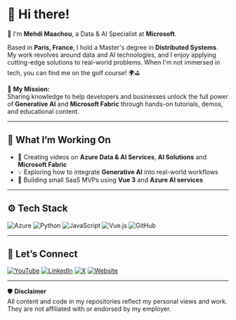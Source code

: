 # 👋 Hi there!

🚀 I'm **Mehdi Maachou**, a Data & AI Specialist at **Microsoft**. 

Based in **Paris, France**, I hold a Master's degree in **Distributed Systems**. My work revolves around data and AI technologies, and I enjoy applying cutting-edge solutions to real-world problems. 
When I'm not immersed in tech, you can find me on the golf course! 🌍⛳

🎯 **My Mission:**  
Sharing knowledge to help developers and businesses unlock the full power of **Generative AI** and **Microsoft Fabric** through hands-on tutorials, demos, and educational content.

---

## 🧠 What I’m Working On
- 🎥 Creating videos on **Azure Data & AI Services**, **AI Solutions** and **Microsoft Fabric** 
- 💡 Exploring how to integrate **Generative AI** into real-world workflows
- 🧪 Building small SaaS MVPs using **Vue 3** and **Azure AI services**

---

## ⚙️ Tech Stack
![Azure](https://img.shields.io/badge/Azure-0078D4?logo=azure&logoColor=white)
![Python](https://img.shields.io/badge/Python-3776AB?logo=python&logoColor=white)
![JavaScript](https://img.shields.io/badge/JavaScript-F7DF1E?logo=javascript&logoColor=black)
![Vue.js](https://img.shields.io/badge/Vue.js-35495E?logo=vue.js&logoColor=4FC08D)
![GitHub](https://img.shields.io/badge/GitHub-181717?logo=github&logoColor=white)


---

## 🔗 Let’s Connect
[![YouTube](https://img.shields.io/badge/YouTube-%23FF0000.svg?&style=for-the-badge&logo=youtube&logoColor=white)](https://youtube.com/@MehdiMaachou)
[![LinkedIn](https://img.shields.io/badge/LinkedIn-%230077B5.svg?&style=for-the-badge&logo=linkedin&logoColor=white)](https://linkedin.com/in/mehdimaachou)
[![X](https://img.shields.io/badge/X-%23000000.svg?&style=for-the-badge&logo=x&logoColor=white)](https://x.com/mehdimaachou12)
[![Website](https://img.shields.io/badge/Website-000000?style=for-the-badge&logo=About.me&logoColor=white)](https://mehdimaachou.com/)

---

🛡️ **Disclaimer**  
All content and code in my repositories reflect my personal views and work. They are not affiliated with or endorsed by my employer.
